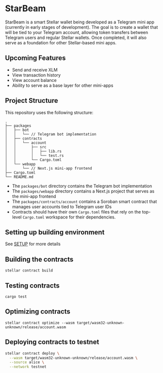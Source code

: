# StarBeam

StarBeam is a smart Stellar wallet being developed as a Telegram mini app (currently in early stages of development).
The goal is to create a wallet that will be tied to your Telegram account, allowing token transfers between Telegram users and regular Stellar wallets.
Once completed, it will also serve as a foundation for other Stellar-based mini apps.

## Upcoming Features

- Send and receive XLM
- View transaction history
- View account balance
- Ability to serve as a base layer for other mini-apps

## Project Structure

This repository uses the following structure:
```text
.
├── packages
│   ├── bot
│   │   └── // Telegram bot implementation
│   ├── contracts
│   │   └── account
│   │       ├── src
│   │       │   ├── lib.rs
│   │       │   └── test.rs
│   │       └── Cargo.toml
│   └── webapp
│       └── // Next.js mini-app frontend
├── Cargo.toml
└── README.md
```

- The `packages/bot` directory contains the Telegram bot implementation
- The `packages/webapp` directory contains a Next.js project that serves as the mini-app frontend
- The `packages/contracts/account` contains a Soroban smart contract that manages user accounts tied to Telegram user IDs
- Contracts should have their own `Cargo.toml` files that rely on the top-level `Cargo.toml` workspace for their dependencies.

## Setting up building environment

See [SETUP](./SETUP.md) for more details

## Building the contracts

`stellar contract build`

## Testing contracts

`cargo test`

## Optimizing contracts

`stellar contract optimize --wasm target/wasm32-unknown-unknown/release/account.wasm`

## Deploying contracts to testnet

```sh
stellar contract deploy \
  --wasm target/wasm32-unknown-unknown/release/account.wasm \
  --source alice \
  --network testnet
```